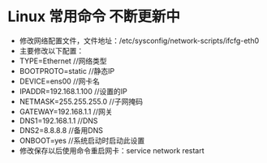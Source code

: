 # Linux 常用命令  不断更新中
* 修改网络配置文件，文件地址：/etc/sysconfig/network-scripts/ifcfg-eth0
* 主要修改以下配置：
* TYPE=Ethernet               //网络类型
* BOOTPROTO=static            //静态IP
* DEVICE=ens00                //网卡名
*  IPADDR=192.168.1.100        //设置的IP
*  NETMASK=255.255.255.0       //子网掩码
*  GATEWAY=192.168.1.1         //网关
*  DNS1=192.168.1.1            //DNS
*  DNS2=8.8.8.8                //备用DNS
*  ONBOOT=yes                  //系统启动时启动此设置
* 修改保存以后使用命令重启网卡：service network restart

